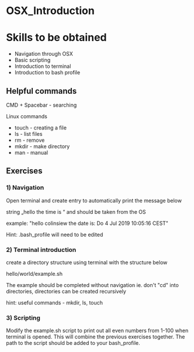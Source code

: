 # OSX_Introduction

# Skills to be obtained
- Navigation through OSX
- Basic scripting
- Introduction to terminal
- Introduction to bash profile

## Helpful commands
CMD + Spacebar - searching

Linux commands

* touch - creating a file
* ls - list files
* rm - remove
* mkdir - make directory
* man <command name> - manual

## Exercises

### 1) Navigation
Open terminal and create entry to automatically print the message below

string „hello <username> the time is <datetime>“
<username> and <datetime> should be taken from the OS

example: "hello colinsiew the date is: Do 4 Jul 2019 10:05:16 CEST"

Hint: .bash_profile will need to be edited

### 2) Terminal introduction
create a directory structure using terminal with the structure below

hello/world/example.sh

The example should be completed without navigation ie. don't "cd" into directories, directories can be created recursively

hint: useful commands - mkdir, ls, touch

### 3) Scripting
Modify the example.sh script to print out all even numbers from 1-100 when terminal is opened. This will combine the previous exercises together. The path to the script should be added to your bash_profile.





